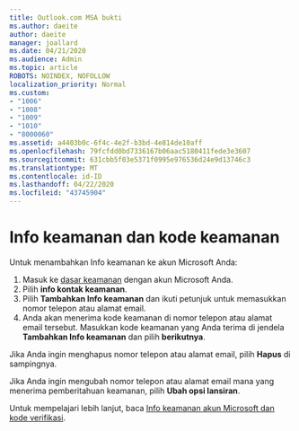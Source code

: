 ```yaml
---
title: Outlook.com MSA bukti
ms.author: daeite
author: daeite
manager: joallard
ms.date: 04/21/2020
ms.audience: Admin
ms.topic: article
ROBOTS: NOINDEX, NOFOLLOW
localization_priority: Normal
ms.custom:
- "1006"
- "1008"
- "1009"
- "1010"
- "8000060"
ms.assetid: a4403b0c-6f4c-4e2f-b3bd-4e814de10aff
ms.openlocfilehash: 79fcfdd0bd7336167b06aac5180411fede3e3607
ms.sourcegitcommit: 631cbb5f03e5371f0995e976536d24e9d13746c3
ms.translationtype: MT
ms.contentlocale: id-ID
ms.lasthandoff: 04/22/2020
ms.locfileid: "43745904"
---
```

# <a name="security-info-and-security-codes"></a>Info keamanan dan kode keamanan

Untuk menambahkan Info keamanan ke akun Microsoft Anda:

1. Masuk ke [dasar keamanan](https://account.microsoft.com/security) dengan akun Microsoft Anda.
1. Pilih **info kontak keamanan**.
1. Pilih **Tambahkan Info keamanan** dan ikuti petunjuk untuk memasukkan nomor telepon atau alamat email.
1. Anda akan menerima kode keamanan di nomor telepon atau alamat email tersebut. Masukkan kode keamanan yang Anda terima di jendela **Tambahkan Info keamanan** dan pilih **berikutnya**.

Jika Anda ingin menghapus nomor telepon atau alamat email, pilih **Hapus** di sampingnya.

Jika Anda ingin mengubah nomor telepon atau alamat email mana yang menerima pemberitahuan keamanan, pilih **Ubah opsi lansiran**.

Untuk mempelajari lebih lanjut, baca [Info keamanan akun Microsoft dan kode verifikasi](https://support.microsoft.com/help/12428/).